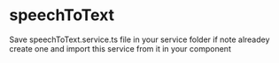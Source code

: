 # speechToText
Save speechToText.service.ts file in your service folder if note alreadey create one and import this service from it in your component
